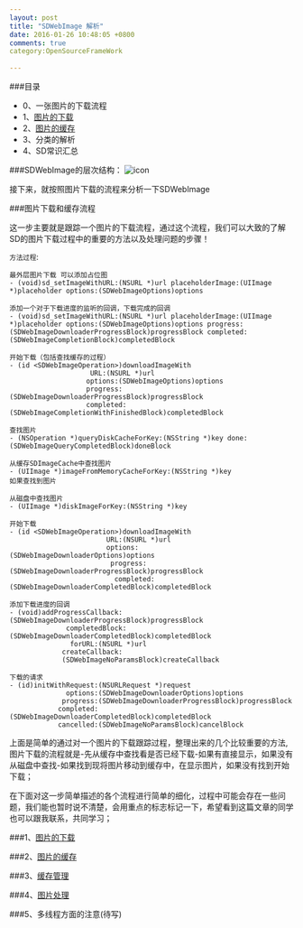 ```yaml
---
layout: post
title: "SDWebImage 解析"
date: 2016-01-26 10:48:05 +0800
comments: true
category:OpenSourceFrameWork
 
---
```


###目录
- 0、一张图片的下载流程
- 1、[图片的下载](http://leewongsnail.github.io/blog/2016/01/27/sdwebimageyuan-ma-jie-xi-xia-zai/)
- 2、[图片的缓存](http://leewongsnail.github.io/blog/2016/01/27/sdwebimageyuan-ma-jie-xi-huan-cun/)
- 3、分类的解析
- 4、SD常识汇总

###SDWebImage的层次结构：
![icon](http://draveness.me/content/images/2015/04/Untitled-2.png)

接下来，就按照图片下载的流程来分析一下SDWebImage

###图片下载和缓存流程

这一步主要就是跟踪一个图片的下载流程，通过这个流程，我们可以大致的了解SD的图片下载过程中的重要的方法以及处理问题的步骤！

`方法过程`:

```
最外层图片下载 可以添加占位图
- (void)sd_setImageWithURL:(NSURL *)url placeholderImage:(UIImage *)placeholder options:(SDWebImageOptions)options 

```

```
添加一个对于下载进度的监听的回调，下载完成的回调
- (void)sd_setImageWithURL:(NSURL *)url placeholderImage:(UIImage *)placeholder options:(SDWebImageOptions)options progress:(SDWebImageDownloaderProgressBlock)progressBlock completed:(SDWebImageCompletionBlock)completedBlock 

```

```
开始下载（包括查找缓存的过程）
- (id <SDWebImageOperation>)downloadImageWith
					URL:(NSURL *)url
                   options:(SDWebImageOptions)options
                   progress:(SDWebImageDownloaderProgressBlock)progressBlock
                   completed:(SDWebImageCompletionWithFinishedBlock)completedBlock 

```

```
查找图片
- (NSOperation *)queryDiskCacheForKey:(NSString *)key done:(SDWebImageQueryCompletedBlock)doneBlock 
```

```
从缓存SDImageCache中查找图片
- (UIImage *)imageFromMemoryCacheForKey:(NSString *)key 
如果查找到图片
```

```
从磁盘中查找图片
- (UIImage *)diskImageForKey:(NSString *)key

```

```
开始下载
- (id <SDWebImageOperation>)downloadImageWith
						URL:(NSURL *)url 
						options:										(SDWebImageDownloaderOptions)options
						 progress:							(SDWebImageDownloaderProgressBlock)progressBlock
						  completed:(SDWebImageDownloaderCompletedBlock)completedBlock 

```

```
添加下载进度的回调
- (void)addProgressCallback:								(SDWebImageDownloaderProgressBlock)progressBlock 
			  completedBlock:								(SDWebImageDownloaderCompletedBlock)completedBlock
			   forURL:(NSURL *)url
			 createCallback:				
			 (SDWebImageNoParamsBlock)createCallback

```

```
下载的请求
- (id)initWithRequest:(NSURLRequest *)request
              options:(SDWebImageDownloaderOptions)options
             progress:(SDWebImageDownloaderProgressBlock)progressBlock
            completed:(SDWebImageDownloaderCompletedBlock)completedBlock
            cancelled:(SDWebImageNoParamsBlock)cancelBlock 

```
上面是简单的通过对一个图片的下载跟踪过程，整理出来的几个比较重要的方法,图片下载的流程就是-先从缓存中查找看是否已经下载-如果有直接显示，如果没有从磁盘中查找-如果找到现将图片移动到缓存中，在显示图片，如果没有找到开始下载；

在下面对这一步简单描述的各个流程进行简单的细化，过程中可能会存在一些问题，我们能也暂时说不清楚，会用重点的标志标记一下，希望看到这篇文章的同学也可以跟我联系，共同学习；

###1、[图片的下载](http://leewongsnail.github.io/blog/2016/01/27/sdwebimageyuan-ma-jie-xi-xia-zai/)
	
###2、[图片的缓存](http://leewongsnail.github.io/blog/2016/01/27/sdwebimageyuan-ma-jie-xi-huan-cun/)

###3、[缓存管理](http://leewongsnail.github.io/blog/2016/01/27/sdwebimageyuan-ma-jie-xi-huan-cun-guan-li/)

###4、[图片处理](http://leewongsnail.github.io/blog/2016/01/27/sdwebimageyuan-ma-jie-xi-tu-pian-chu-li/)


###5、多线程方面的注意(待写)
